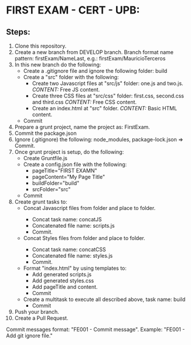 # FIRST EXAM - CERT - UPB:

## Steps:
1. Clone this repository.
2. Create a new branch from DEVELOP branch.
   Branch format name pattern: firstExam/NameLast, e.g.: firstExam/MauricioTerceros
3. In this new branch do the following:
   - Create a .gitignore file and ignore the following folder: build
   - Create a "src" folder with the following:
     - Create two Javascript files at "src/js" folder: one.js and two.js. *CONTENT:* Free JS content.
     - Create three CSS files at "src/css" folder: first.css, second.css and third.css *CONTENT:* Free CSS content.
     - Create an index.html at "src" folder. *CONTENT:* Basic HTML content.
   - Commit
4. Prepare a grunt project, name the project as: FirstExam.
5. Commit the package.json
6. Ignore (.gitignore) the following: node_modules, package-lock.json => Commit.
7. Once grunt project is setup, do the following:
   - Create Gruntfile.js
   - Create a config.json file with the following: 
     - pageTitle="FIRST EXAMN"
     - pageContent="My Page Title"
     - buildFolder="build"
     - srcFolder="src"   
   - Commit
8. Create grunt tasks to:
   - Concat Javascript files from <srcFolder> folder and place to <buildFolder> folder.
     - Concat task name: concatJS
     - Concatenated file name: scripts.js
     - Commit.
   - Concat Styles files from <srcFolder> folder and place to <buildFolder> folder.
     - Concat task name: concatCSS
     - Concatenated file name: styles.js
     - Commit.
   - Format "index.html" by using templates to:
     - Add generated scripts.js
     - Add generated styles.css
     - Add pageTitle and content.
     - Commit
   - Create a multitask to execute all described above, task name: build
     - Commit
 9. Push your branch.
 10. Create a Pull Request.

Commit messages format: "FE001 - Commit message". Example: "FE001 - Add git ignore file."